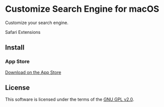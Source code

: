 # Customize Search Engine for macOS

Customize your search engine.

Safari Extensions

## Install

### App Store

[Download on the App Store](https://apps.apple.com/app/customize-search-engine/id6445840140)

## License

This software is licensed under the terms of the [GNU GPL v2.0](https://www.gnu.org/licenses/old-licenses/gpl-2.0.txt).
